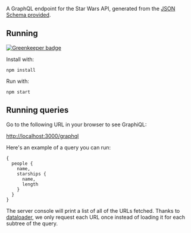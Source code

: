 A GraphQL endpoint for the Star Wars API, generated from the [JSON Schema
provided](http://swapi.co/documentation#schema).

## Running

[![Greenkeeper badge](https://badges.greenkeeper.io/apollographql/swapi-rest-graphql.svg)](https://greenkeeper.io/)

Install with:

```
npm install
```

Run with:

```
npm start
```

## Running queries

Go to the following URL in your browser to see GraphiQL:

[http://localhost:3000/graphql](http://localhost:3000/graphql)

Here's an example of a query you can run:

```
{
  people {
    name,
    starships {
      name,
      length
    }
  }
}
```

The server console will print a list of all of the URLs fetched. Thanks to
[dataloader](https://github.com/facebook/dataloader), we only request each URL once instead of
loading it for each subtree of the query.

